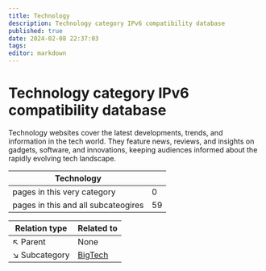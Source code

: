 ```yaml
---
title: Technology
description: Technology category IPv6 compatibility database
published: true
date: 2024-02-08 22:37:03 
tags:
editor: markdown
---
```


# Technology category IPv6 compatibility database


Technology websites cover the latest developments, trends, and information in the tech world. They feature news, reviews, and insights on gadgets, software, and innovations, keeping audiences informed about the rapidly evolving tech landscape.


| Technology   |   |
| - | - |
| pages in this very category | 0 |
| pages in this and all subcateogires | 59 |

| Relation type | Related to |
| - | - |
| :arrow_upper_left: Parent | None |
| :arrow_lower_right: Subcategory |[BigTech](./Technology/BigTech) || :arrow_lower_right: Subcategory |[AI](./Technology/AI) || :arrow_lower_right: Subcategory |[Database](./Technology/Database) |